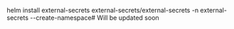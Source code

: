 helm install external-secrets external-secrets/external-secrets -n external-secrets --create-namespace# Will be updated soon
